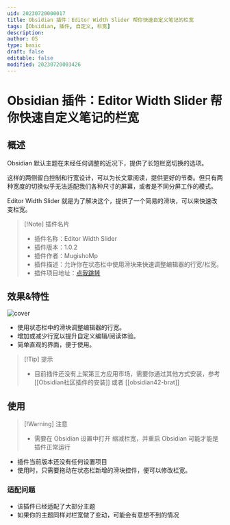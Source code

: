 ```yaml
---
uid: 20230720000017
title: Obsidian 插件：Editor Width Slider 帮你快速自定义笔记的栏宽
tags: [Obsidian, 插件, 自定义, 栏宽]
description: 
author: OS
type: basic
draft: false
editable: false
modified: 20230720003426
---
```


# Obsidian 插件：Editor Width Slider 帮你快速自定义笔记的栏宽

## 概述

Obsidian 默认主题在未经任何调整的近况下，提供了长短栏宽切换的选项。

这样的两侧留白控制和行宽设计，可以为长文章阅读，提供更好的节奏。但只有两种宽度的切换似乎无法适配我们各种尺寸的屏幕，或者是不同分屏工作的模式。

Editor Width Slider 就是为了解决这个，提供了一个简易的滑块，可以来快速改变栏宽。

> [!Note] 插件名片
> - 插件名称：Editor Width Slider
> - 插件版本：1.0.2
> - 插件作者：MugishoMp
> - 插件描述：允许你在状态栏中使用滑块来快速调整编辑器的行宽/栏宽。
> - 插件项目地址：[点我跳转](https://github.com/MugishoMp/obsidian-editor-width-slider)

## 效果&特性

![cover](https://cdn.pkmer.cn/images/GIF%202023-7-19%2023-57-47.gif!pkmer)

- 使用状态栏中的滑块调整编辑器的行宽。
- 增加或减少行宽以提升自定义编辑/阅读体验。
- 简单直观的界面，便于使用。

> [!Tip] 提示
> - 目前插件还没有上架第三方应用市场，需要你通过其他方式安装，参考 [[Obsidian社区插件的安装]] 或者 [[obsidian42-brat]]

## 使用

> [!Warning] 注意
> - 需要在 Obsidian 设置中打开 缩减栏宽，并重启 Obsidian 可能才能是插件正常运行

- 插件当前版本还没有任何设置项目
- 使用时，只需要拖动在状态栏新增的滑块控件，便可以修改栏宽。

### 适配问题

- 该插件已经适配了大部分主题
- 如果你的主题同样对栏宽做了变动，可能会有意想不到的情况